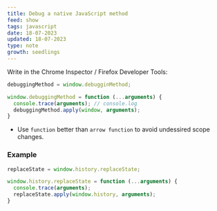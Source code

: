 ```yaml
---
title: Debug a native JavaScript method
feed: show
tags: javascript
date: 18-07-2023
updated: 18-07-2023
type: note
growth: seedlings
---
```


Write in the Chrome Inspector / Firefox Developer Tools:

```javascript
debuggingMethod = window.debugginMethod;

window.debuggingMethod = function (...arguments) {
  console.trace(arguments); // console.log
  debuggingMethod.apply(window, arguments);
}
```

- Use `function` better than `arrow function` to avoid undessired scope changes.

### Example

```javascript
replaceState = window.history.replaceState;

window.history.replaceState = function (...arguments) {
  console.trace(arguments);
  replaceState.apply(window.history, arguments);
}
```
